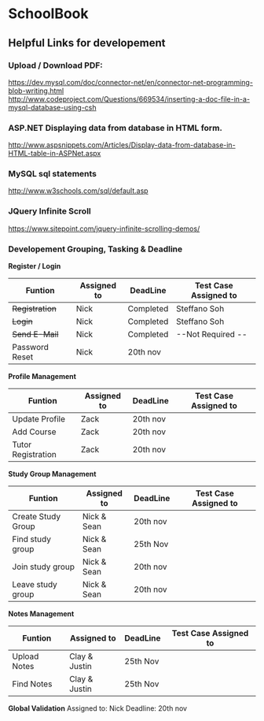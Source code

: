 # SchoolBook

## Helpful Links for developement
### Upload / Download PDF:
https://dev.mysql.com/doc/connector-net/en/connector-net-programming-blob-writing.html
http://www.codeproject.com/Questions/669534/inserting-a-doc-file-in-a-mysql-database-using-csh

### ASP.NET Displaying data from database in HTML form.
http://www.aspsnippets.com/Articles/Display-data-from-database-in-HTML-table-in-ASPNet.aspx

### MySQL sql statements
http://www.w3schools.com/sql/default.asp

### JQuery Infinite Scroll
https://www.sitepoint.com/jquery-infinite-scrolling-demos/

### Developement Grouping, Tasking & Deadline

 **Register / Login**

| Funtion | Assigned to | DeadLine| Test Case Assigned to |
|  -----  |   -------   | ------- | --------------------- |
| ~~Registration~~ | Nick | Completed | Steffano Soh |
| ~~Login~~ | Nick | Completed | Steffano Soh |
| ~~Send E-Mail~~ | Nick | Completed | --Not Required -- |
| Password Reset | Nick | 20th nov |  |

**Profile Management**

| Funtion | Assigned to | DeadLine| Test Case Assigned to |
|  -----  |   -------   | ------- | --------------------- |
| Update Profile |Zack |20th nov | |
| Add Course |Zack | 20th nov| |
| Tutor Registration |Zack |20th nov | |

**Study Group Management**

| Funtion | Assigned to | DeadLine| Test Case Assigned to |
|  -----  |   -------   | ------- | ----------------------|
| Create Study Group | Nick & Sean |20th nov | |
|Find study group|Nick & Sean |25th Nov |  |
|Join study group|Nick & Sean |20th nov | |
|Leave study group|Nick & Sean |20th nov | |

**Notes Management**

| Funtion | Assigned to | DeadLine| Test Case Assigned to |
|  -----  |   -------   | ------- | ----------------------|
| Upload Notes | Clay & Justin |25th Nov | |
| Find Notes |Clay & Justin |25th Nov | |

**Global Validation**
 Assigned to: Nick
 Deadline: 20th nov
